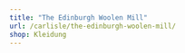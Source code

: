 ```yaml
---
title: "The Edinburgh Woolen Mill"
url: /carlisle/the-edinburgh-woolen-mill/
shop: Kleidung
---
```

